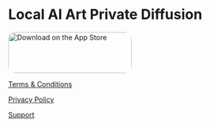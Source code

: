 # Local AI Art Private Diffusion

<a href="https://apps.apple.com/us/app/local-ai-art-private-diffusion/id6529537093?itsct=apps_box_badge&amp;itscg=30200" style="display: inline-block; overflow: hidden; border-radius: 13px; width: 250px; height: 83px;"><img src="https://tools.applemediaservices.com/api/badges/download-on-the-app-store/black/en-us?size=250x83&amp;releaseDate=1720569600" alt="Download on the App Store" style="border-radius: 13px; width: 250px; height: 83px;"></a>

[Terms & Conditions](terms-and-conditions.html)

[Privacy Policy](privacy-policy.html)

[Support](support.html)

